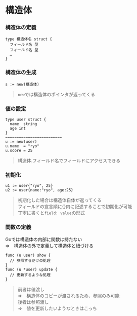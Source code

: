 # 構造体
### 構造体の定義
```
type 構造体名 struct {
  フィールド名 型
  フィールド名 型
  …
}
```
### 構造体の生成
```
s := new(構造体)
```
> `new`では構造体のポインタが返ってくる  

### 値の設定
```
type user struct {
  name  string
  age int
}
=========================
u := new(user)
u.name  = "ryo"
u.score = 25
```
> 構造体.フィールド名でフィールドにアクセスできる  

### 初期化
```
u1 := user{"ryo", 25}
u2 := user{name:"ryo", age:25}
```
> 初期化した場合は構造体自体が返ってくる  
> フィールドの宣言順に{}内に記述することで初期化が可能  
> 丁寧に書くと`field: value`の形式

### 関数の定義
Goでは構造体の内部に関数は持たない  
⇒　構造体の外で定義して構造体と紐づける
```
func (u user) show {
  // 参照するだけの処理
}
func (u *user) update {
  // 更新するような処理
}
```
> 前者は値渡し  
> ⇒　構造体のコピーが渡されるため、参照のみ可能  
> 後者は参照渡し  
> ⇒　値を更新したいようなときはこっち  
